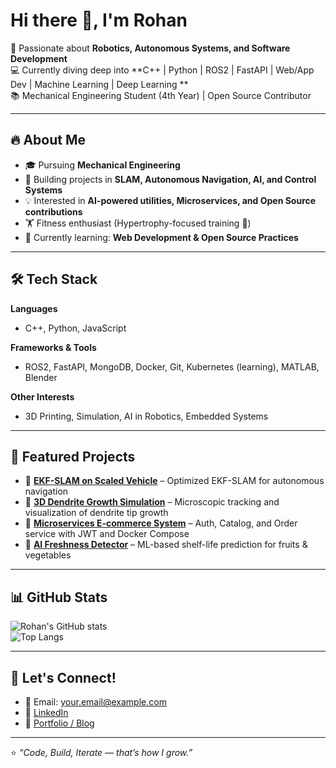 # Hi there 👋, I'm Rohan  

🚀 Passionate about **Robotics, Autonomous Systems, and Software Development**  
💻 Currently diving deep into **C++ | Python | ROS2 | FastAPI | Web/App Dev | Machine Learning | Deep Learning **  
📚 Mechanical Engineering Student (4th Year) | Open Source Contributor  

---

## 🔥 About Me  
- 🎓 Pursuing **Mechanical Engineering**  
- 🤖 Building projects in **SLAM, Autonomous Navigation, AI, and Control Systems**  
- 💡 Interested in **AI-powered utilities, Microservices, and Open Source contributions**  
- 🏋️ Fitness enthusiast (Hypertrophy-focused training 💪)  
- 🌱 Currently learning: **Web Development & Open Source Practices**  

---

## 🛠️ Tech Stack  
**Languages**  
- C++, Python, JavaScript  

**Frameworks & Tools**  
- ROS2, FastAPI, MongoDB, Docker, Git, Kubernetes (learning), MATLAB, Blender  

**Other Interests**  
- 3D Printing, Simulation, AI in Robotics, Embedded Systems  

---

## 📂 Featured Projects  
- 🔷 **[EKF-SLAM on Scaled Vehicle](https://github.com/your-repo)** – Optimized EKF-SLAM for autonomous navigation  
- 🔷 **[3D Dendrite Growth Simulation](https://github.com/your-repo)** – Microscopic tracking and visualization of dendrite tip growth  
- 🔷 **[Microservices E-commerce System](https://github.com/your-repo)** – Auth, Catalog, and Order service with JWT and Docker Compose  
- 🔷 **[AI Freshness Detector](https://github.com/your-repo)** – ML-based shelf-life prediction for fruits & vegetables  

---

## 📊 GitHub Stats  
![Rohan's GitHub stats](https://github-readme-stats.vercel.app/api?username=your-username&show_icons=true&theme=radical)  
![Top Langs](https://github-readme-stats.vercel.app/api/top-langs/?username=your-username&layout=compact&theme=radical)  

---

## 🤝 Let's Connect!  
- 📧 Email: your.email@example.com  
- 💼 [LinkedIn](https://linkedin.com/in/your-profile)  
- 📝 [Portfolio / Blog](https://your-portfolio-link.com)  

---

⭐️ *“Code, Build, Iterate — that’s how I grow.”*  
